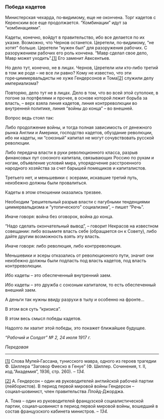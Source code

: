 ### Победа кадетов

Министерская чехарда, по‑видимому, еще не окончена. Торг кадетов с Керенским все еще продолжается. “Комбинации” идут за “комбинациями”.

Кадеты, конечно, войдут в правительство, ибо все делается по их указке. Возможно, что Чернов останется. Церетели, по‑видимому, “не хотят” больше. Церетели “нужен был” для разоружения рабочих. С разоружением рабочих его роль кончена. “Мавр сделал свое дело, Мавр может уходить”.[[1]](#_ftn1) Его заменит Авксентьев.

Но дело тут, конечно, не в лицах. Чернов, Церетели или кто‑либо третий в том же роде – не все ли равно? Кому не известно, что эти горе‑циммервальдисты не хуже Гендерсонов и Тома[[2]](#_ftn2) служили делу империализма?

Повторяю, дело тут не в лицах. Дело в том, что во всей этой сутолоке, в погоне за портфелями и прочее, в основе которой лежит борьба за власть, – верх взяла линия кадетов, линия контрреволюции во внутренней политике, линия “войны до конца” – во внешней.

Вопрос ведь стоял так:

Либо продолжение войны, и тогда полная зависимость от денежного рынка Англии и Америки, господство кадетов, обуздание революции, ибо ни кадеты, ни “союзный” капитал не могут сочувствовать русской революции.

Либо передача власти в руки революционного класса, разрыв финансовых пут союзного капитала, связывающих Россию по рукам и ногам, объявление условий мира, упорядочение расстроенного народного хозяйства за счет барышей помещиков и капиталистов.

Третьего нет, и меньшевики с эсерами, искавшие третий путь, неизбежно должны были провалиться.

Кадеты в этом отношении оказались трезвее.

Необходим “решительный разрыв власти с пагубными тенденциями циммервальдизма и “утопического” социализма”, – пишет “Речь”.

Иначе говоря: война без оговорок, война до конца.

“Надо сделать окончательный вывод”, – говорит Некрасов на известном совещании: либо возьмите власть себе (обращается он к Совету), либо дайте другим возможность взять эту власть.

Иначе говоря: либо революция, либо контрреволюция.

Меньшевики и эсеры отказались от революционного пути, значит они неизбежно должны были подпасть под власть кадетов, под власть контрреволюции.

Ибо кадеты – это обеспеченный внутренний заем.

Ибо кадеты – это дружба с союзным капиталом, то есть обеспеченный внешний заем.

А деньги так нужны ввиду разрухи в тылу и особенно на фронте…

В этом вся суть “кризиса”.

В этом весь смысл победы кадетов.

Надолго ли хватит этой победы, это покажет ближайшее будущее.

_“Рабочий и Солдат” №_ _2, 24 июля 1917_ _г._

_Передовая_

  

---

[[1]](#_ftnref1) Слова Мулей‑Гассана, тунисского мавра, одного из героев трагедии Ф. Шиллера “Заговор Фиеско в Генуе” (Ф. Шиллер. Сочинения, т. II, изд.“Академия”, 1936, стр. 260). – _134._

[[2]](#_ftnref2) А. Гендерсон – один ив руководителей английской рабочей партии (лейбористов). В период первой мировой войны Гендерсон – социал‑шовинист, член правительства Ллойд‑Джорджа.

А. Тома – один из руководителей французской социалистической партии, социал‑шовинист в период первой мировой войны, вошедший в состав французского кабинета министров. – _134._